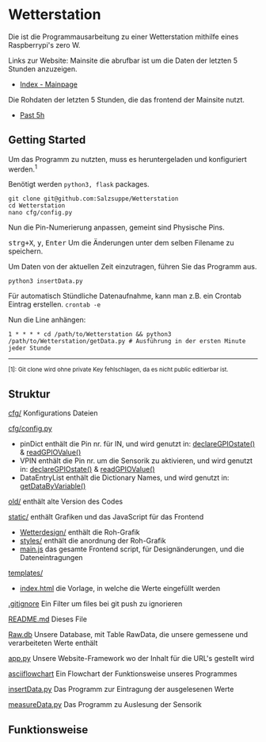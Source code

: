# Wetterstation

Die ist die Programmausarbeitung zu einer Wetterstation mithilfe eines Raspberrypi's zero W.

Links zur Website:
Mainsite die abrufbar ist um die Daten der letzten 5 Stunden anzuzeigen.
+ [Index - Mainpage](http://raspi-home.ddns.net:8080/)

Die Rohdaten der letzten 5 Stunden, die das frontend der Mainsite nutzt.
+ [Past 5h](http://raspi-home.ddns.net:8080/getdata/)

## Getting Started

Um das Programm zu nutzten, muss es heruntergeladen und konfiguriert werden.<sup>1</sup>

Benötigt werden `python3, flask` packages.
```
git clone git@github.com:Salzsuppe/Wetterstation
cd Wetterstation
nano cfg/config.py
```
Nun die Pin-Numerierung anpassen, gemeint sind Physische Pins.

<kbd>strg+X</kbd>, <kbd>y</kbd>, <kbd>Enter</kbd>
Um die Änderungen unter dem selben Filename zu speichern.

Um Daten von der aktuellen Zeit einzutragen, führen Sie das Programm aus.
```
python3 insertData.py
```

Für automatisch Stündliche Datenaufnahme, kann man z.B. ein Crontab Eintrag erstellen.
`crontab -e`

Nun die Line anhängen:
```
1 * * * * cd /path/to/Wetterstation && python3 /path/to/Wetterstation/getData.py # Ausführung in der ersten Minute jeder Stunde
```



---
<sup>[1]: Git clone wird ohne private Key fehlschlagen, da es nicht public editierbar ist.</sup>


## Struktur
[cfg/](https://github.com/Salzsuppe/Wetterstation/tree/main/cfg) Konfigurations Dateien

[cfg/config.py](https://github.com/Salzsuppe/Wetterstation/tree/main/cfg/config.py) 
+ pinDict enthält die Pin nr. für IN, und wird genutzt in: [declareGPIOstate()](https://github.com/Salzsuppe/Wetterstation/blob/main/measureData.py?plain=1#L25) & [readGPIOValue()](https://github.com/Salzsuppe/Wetterstation/blob/main/measureData.py?plain=1#L35)
+ VPIN enthält die Pin nr. um die Sensorik zu aktivieren, und wird genutzt in: [declareGPIOstate()](https://github.com/Salzsuppe/Wetterstation/blob/main/measureData.py?plain=1#L25) & [readGPIOValue()](https://github.com/Salzsuppe/Wetterstation/blob/main/measureData.py?plain=1#L35)
+ DataEntryList enthält die Dictionary Names, und wird genutzt in: [getDataByVariable()](https://github.com/Salzsuppe/Wetterstation/blob/main/insertData.py?plain=1#L46)

[old/](https://github.com/Salzsuppe/Wetterstation/tree/main/old) enthält alte Version des Codes

[static/](https://github.com/Salzsuppe/Wetterstation/tree/main/static) enthält Grafiken und das JavaScript für das Frontend
+ [Wetterdesign/](https://github.com/Salzsuppe/Wetterstation/tree/main/static/Wetterdesign) enthält die Roh-Grafik
+ [styles/](https://github.com/Salzsuppe/Wetterstation/tree/main/static/styles) enthält die anordnung der Roh-Grafik
+ [main.js](https://github.com/Salzsuppe/Wetterstation/blob/main/static/main.js) das gesamte Frontend script, für Designänderungen, und die Dateneintragungen

[templates/](https://github.com/Salzsuppe/Wetterstation/tree/main/templates)
+ [index.html](https://github.com/Salzsuppe/Wetterstation/blob/main/templates/index.html) die Vorlage, in welche die Werte eingefüllt werden

[.gitignore](https://github.com/Salzsuppe/Wetterstation/blob/main/.gitignore) Ein Filter um files bei git push zu ignorieren

[README.md](https://github.com/Salzsuppe/Wetterstation/blob/main/README.md) Dieses File

[Raw.db](https://github.com/Salzsuppe/Wetterstation/blob/main/Raw.db) Unsere Database, mit Table RawData, die unsere gemessene und verarbeiteten Werte enthält

[app.py](https://github.com/Salzsuppe/Wetterstation/blob/main/app.py) Unsere Website-Framework wo der Inhalt für die URL's gestellt wird

[asciiflowchart](https://github.com/Salzsuppe/Wetterstation/blob/main/asciiflowchart) Ein Flowchart der Funktionsweise unseres Programmes

[insertData.py](https://github.com/Salzsuppe/Wetterstation/blob/main/insertData.py) Das Programm zur Eintragung der ausgelesenen Werte

[measureData.py](https://github.com/Salzsuppe/Wetterstation/blob/main/measureData.py) Das Programm zu Auslesung der Sensorik



## Funktionsweise



